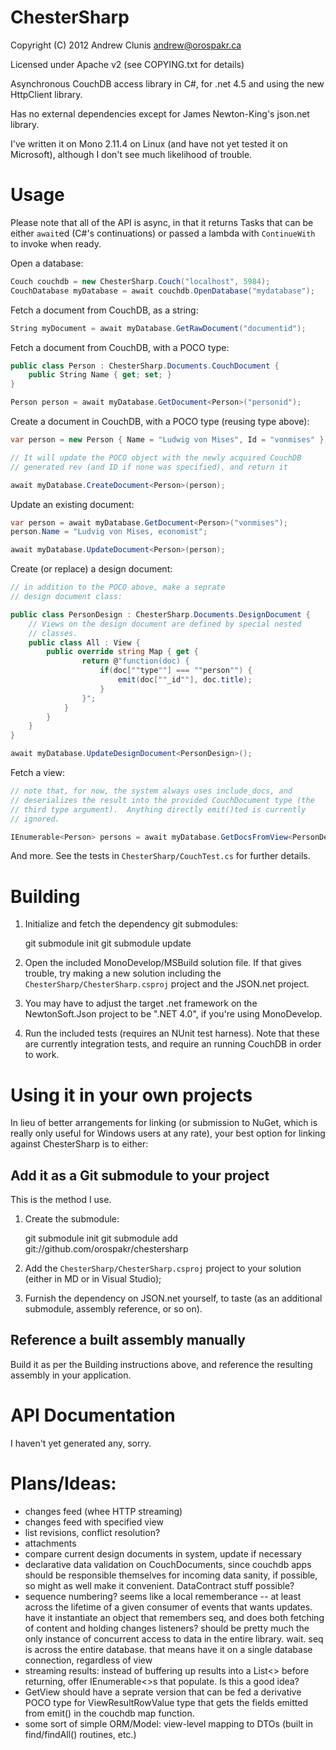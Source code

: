 # ChesterSharp

Copyright (C) 2012 Andrew Clunis <andrew@orospakr.ca>

Licensed under Apache v2 (see COPYING.txt for details)

Asynchronous CouchDB access library in C#, for .net 4.5 and using the
new HttpClient library.

Has no external dependencies except for James Newton-King's json.net
library.

I've written it on Mono 2.11.4 on Linux (and have not yet tested it on
Microsoft), although I don't see much likelihood of trouble.

# Usage

Please note that all of the API is async, in that it returns Tasks
that can be either `await`ed (C#'s continuations) or passed a lambda
with `ContinueWith` to invoke when ready.

Open a database:

```csharp
Couch couchdb = new ChesterSharp.Couch("localhost", 5984);
CouchDatabase myDatabase = await couchdb.OpenDatabase("mydatabase");
```

Fetch a document from CouchDB, as a string:

```csharp
String myDocument = await myDatabase.GetRawDocument("documentid");
```

Fetch a document from CouchDB, with a POCO type:

```csharp
public class Person : ChesterSharp.Documents.CouchDocument {
    public String Name { get; set; }
}

Person person = await myDatabase.GetDocument<Person>("personid");
```

Create a document in CouchDB, with a POCO type (reusing type above):

```csharp
var person = new Person { Name = "Ludwig von Mises", Id = "vonmises" };

// It will update the POCO object with the newly acquired CouchDB
// generated rev (and ID if none was specified), and return it

await myDatabase.CreateDocument<Person>(person);
```

Update an existing document:

```csharp
var person = await myDatabase.GetDocument<Person>("vonmises");
person.Name = "Ludvig von Mises, economist";

await myDatabase.UpdateDocument<Person>(person);
```

Create (or replace) a design document:

```csharp
// in addition to the POCO above, make a seprate
// design document class:

public class PersonDesign : ChesterSharp.Documents.DesignDocument {
    // Views on the design document are defined by special nested
    // classes.
    public class All : View {
        public override string Map { get {
                return @"function(doc) {
                    if(doc[""type""] === ""person"") {
                        emit(doc[""_id""], doc.title);
                    }
                }";
            }
        }
    }
}

await myDatabase.UpdateDesignDocument<PersonDesign>();
```

Fetch a view:

```csharp
// note that, for now, the system always uses include_docs, and
// deserializes the result into the provided CouchDocument type (the
// third type argument).  Anything directly emit()ted is currently
// ignored.

IEnumerable<Person> persons = await myDatabase.GetDocsFromView<PersonDesign, PersonDesign.Living, Person>();
```

And more.  See the tests in `ChesterSharp/CouchTest.cs` for
further details.

# Building

1. Initialize and fetch the dependency git submodules:

    git submodule init
    git submodule update

2. Open the included MonoDevelop/MSBuild solution file.  If that gives
   trouble, try making a new solution including the
   `ChesterSharp/ChesterSharp.csproj` project and the JSON.net
   project.
   
3. You may have to adjust the target .net framework on the
   NewtonSoft.Json project to be ".NET 4.0", if you're using
   MonoDevelop.
   
3. Run the included tests (requires an NUnit test harness).  Note that
   these are currently integration tests, and require an running
   CouchDB in order to work.

# Using it in your own projects

In lieu of better arrangements for linking (or submission to NuGet,
which is really only useful for Windows users at any rate), your best
option for linking against ChesterSharp is to either:

## Add it as a Git submodule to your project

This is the method I use.

1. Create the submodule:

    git submodule init
    git submodule add git://github.com/orospakr/chestersharp

2. Add the `ChesterSharp/ChesterSharp.csproj` project to your solution
   (either in MD or in Visual Studio);
   
3. Furnish the dependency on JSON.net yourself, to taste (as an
   additional submodule, assembly reference, or so on).

## Reference a built assembly manually

Build it as per the Building instructions above, and reference the
resulting assembly in your application.

# API Documentation

I haven't yet generated any, sorry.

# Plans/Ideas:

* changes feed (whee HTTP streaming)
* changes feed with specified view
* list revisions, conflict resolution?
* attachments
* compare current design documents in system, update if necessary
* declarative data validation on CouchDocuments, since couchdb apps
  should be responsible themselves for incoming data sanity, if
  possible, so might as well make it convenient.  DataContract stuff
  possible?
* sequence numbering? seems like a local rememberance -- at least
  across the lifetime of a given consumer of events that wants
  updates.  have it instantiate an object that remembers seq, and does
  both fetching of content and holding changes listeners? should be
  pretty much the only instance of concurrent access to data in the
  entire library.  wait. seq is across the entire database.  that
  means have it on a single database connection, regardless of view
* streaming results: instead of buffering up results into a List<> before
  returning, offer IEnumerable<>s that populate. Is this a good idea?
* GetView should have a seprate version that can be fed a 
  derivative POCO type for ViewResultRowValue type that gets the
  fields emitted from emit() in the couchdb map function.  
* some sort of simple ORM/Model: view-level mapping to DTOs (built in
  find/findAll() routines, etc.)

